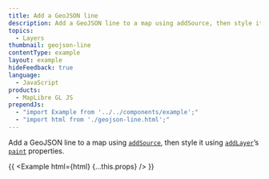 ```yaml
---
title: Add a GeoJSON line
description: Add a GeoJSON line to a map using addSource, then style it using addLayer’s paint properties.
topics:
  - Layers
thumbnail: geojson-line
contentType: example
layout: example
hideFeedback: true
language:
  - JavaScript
products:
  - MapLibre GL JS
prependJs:
  - "import Example from '../../components/example';"
  - "import html from './geojson-line.html';"
---
```


Add a GeoJSON line to a map using [`addSource`](https://u-n-l.github.io/unl-map-js-docs/api/map/#map#addsource), then style it using [`addLayer`](https://u-n-l.github.io/unl-map-js-docs/api/map/#map#addlayer)’s [`paint`](https://u-n-l.github.io/unl-map-js-docs/style-spec/layers/#line) properties.

{{ <Example html={html} {...this.props} /> }}
